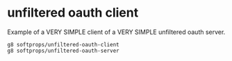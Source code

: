 # unfiltered oauth client

Example of a VERY SIMPLE client of a VERY SIMPLE unfiltered oauth server.

    g8 softprops/unfiltered-oauth-client
    g8 softprops/unfiltered-oauth-server